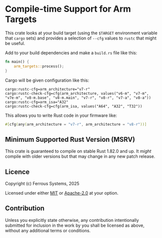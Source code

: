 # Compile-time Support for Arm Targets

This crate looks at your build target (using the `$TARGET` environment variable
that `cargo` sets) and provides a selection of `--cfg` values to `rustc` that
might be useful.

Add to your build dependencies and make a `build.rs` file like this:

```rust
fn main() {
    arm_targets::process();
}
```

Cargo will be given configuration like this:

```text
cargo:rustc-cfg=arm_architecture="v7-r"
cargo:rustc-check-cfg=cfg(arm_architecture, values("v6-m", "v7-m", "v7e-m", "v8-m.base", "v8-m.main", "v7-r", "v8-r", "v7-a", "v8-a"))
cargo:rustc-cfg=arm_isa="A32"
cargo:rustc-check-cfg=cfg(arm_isa, values("A64", "A32", "T32"))
```

This allows you to write Rust code in your firmware like:

```rust
#[cfg(any(arm_architecture = "v7-r", arm_architecture = "v8-r"))]
```

## Minimum Supported Rust Version (MSRV)

This crate is guaranteed to compile on stable Rust 1.82.0 and up. It *might*
compile with older versions but that may change in any new patch release.

## Licence

Copyright (c) Ferrous Systems, 2025

Licensed under either [MIT](./LICENSE-MIT) or [Apache-2.0](./LICENSE-APACHE) at
your option.

## Contribution

Unless you explicitly state otherwise, any contribution intentionally submitted
for inclusion in the work by you shall be licensed as above, without any
additional terms or conditions.
